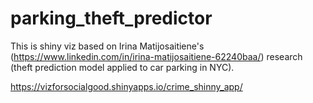 # parking_theft_predictor
This is shiny viz based on Irina Matijosaitiene's (https://www.linkedin.com/in/irina-matijosaitiene-62240baa/) research (theft prediction model applied to car parking in NYC).

https://vizforsocialgood.shinyapps.io/crime_shinny_app/
